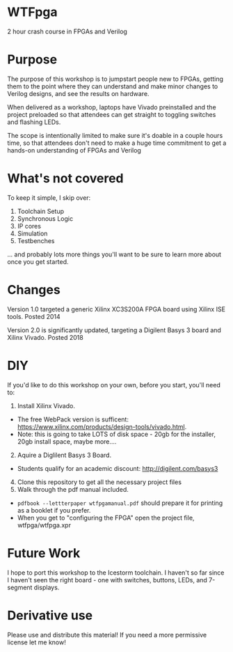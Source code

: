 WTFpga
======
2 hour crash course in FPGAs and Verilog

Purpose
=======
The purpose of this workshop is to jumpstart people new to FPGAs, getting them to the point where they can understand and make minor changes to Verilog designs, and see the results on hardware.

When delivered as a workshop, laptops have Vivado preinstalled and the project preloaded so that attendees can get straight to toggling switches and flashing LEDs.

The scope is intentionally limited to make sure it's doable in a couple hours time, so that attendees don't need to make a huge time commitment to get a hands-on understanding of FPGAs and Verilog

What's not covered
==================
To keep it simple, I skip over:
1. Toolchain Setup
2. Synchronous Logic
3. IP cores
4. Simulation
5. Testbenches

... and probably lots more things you'll want to be sure to learn more about once you get started.

Changes
=======
Version 1.0 targeted a generic Xilinx XC3S200A FPGA board using Xilinx ISE tools. Posted 2014

Version 2.0 is significantly updated, targeting a Digilent Basys 3 board and Xilinx Vivado. Posted 2018

DIY
===
If you'd like to do this workshop on your own, before you start, you'll need to:
1. Install Xilinx Vivado. 
  - The free WebPack version is sufficent: https://www.xilinx.com/products/design-tools/vivado.html. 
  - Note: this is going to take LOTS of disk space - 20gb for the installer, 20gb install space, maybe more....
2. Aquire a Diglilent Basys 3 Board. 
  - Students qualify for an academic discount: http://digilent.com/basys3
4. Clone this repository to get all the necessary project files
5. Walk through the pdf manual included. 
  - `pdfbook --lettterpaper wtfpgamanual.pdf` should prepare it for printing as a booklet if you prefer.
  - When you get to "configuring the FPGA" open the project file, wtfpga/wtfpga.xpr

Future Work
===========
I hope to port this workshop to the Icestorm toolchain. I haven't so far since I haven't seen the right board - one with switches, buttons, LEDs, and 7-segment displays.

Derivative use
==============
Please use and distribute this material! If you need a more permissive license let me know!
